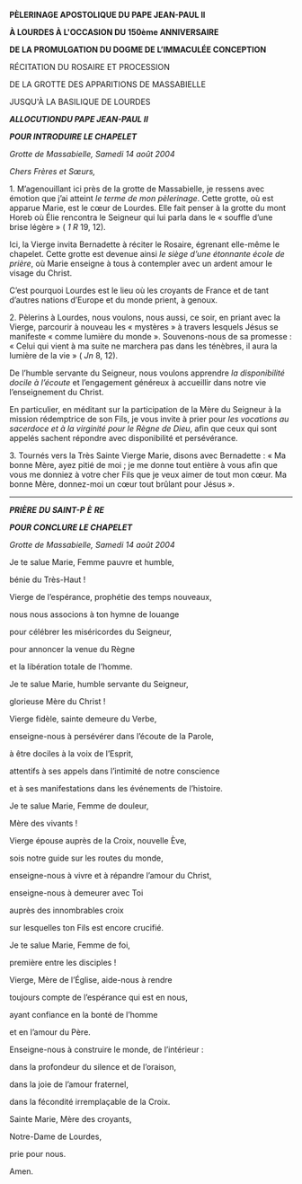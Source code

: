 **PÈLERINAGE APOSTOLIQUE DU PAPE JEAN-PAUL II**

**À LOURDES À L'OCCASION DU 150ème ANNIVERSAIRE**

**DE LA PROMULGATION DU DOGME DE L’IMMACULÉE CONCEPTION**

RÉCITATION DU ROSAIRE ET PROCESSION

DE LA GROTTE DES APPARITIONS DE MASSABIELLE

JUSQU'À LA BASILIQUE DE LOURDES

***ALLOCUTION******DU PAPE JEAN-PAUL II***

***POUR INTRODUIRE LE CHAPELET***

*Grotte de Massabielle, Samedi 14 août 2004*

*Chers Frères et Sœurs,*

1. M’agenouillant ici près de la grotte de Massabielle, je ressens avec émotion que j’ai atteint *le terme de mon pèlerinage*. Cette grotte, où est apparue Marie, est le cœur de Lourdes. Elle fait penser à la grotte du mont Horeb où Élie rencontra le Seigneur qui lui parla dans le « souffle d’une brise légère » ( *1 R* 19, 12).

Ici, la Vierge invita Bernadette à réciter le Rosaire, égrenant elle-même le chapelet. Cette grotte est devenue ainsi *le siège d’une étonnante école de prière*, où Marie enseigne à tous à contempler avec un ardent amour le visage du Christ.

C’est pourquoi Lourdes est le lieu où les croyants de France et de tant d’autres nations d’Europe et du monde prient, à genoux.

2. Pèlerins à Lourdes, nous voulons, nous aussi, ce soir, en priant avec la Vierge, parcourir à nouveau les « mystères » à travers lesquels Jésus se manifeste « comme lumière du monde ». Souvenons-nous de sa promesse : « Celui qui vient à ma suite ne marchera pas dans les ténèbres, il aura la lumière de la vie » ( *Jn* 8, 12).

De l’humble servante du Seigneur, nous voulons apprendre *la disponibilité docile à l’écoute* et l’engagement généreux à accueillir dans notre vie l’enseignement du Christ.

En particulier, en méditant sur la participation de la Mère du Seigneur à la mission rédemptrice de son Fils, je vous invite à prier pour *les vocations au sacerdoce et à la virginité pour le Règne de Dieu*, afin que ceux qui sont appelés sachent répondre avec disponibilité et persévérance.

3. Tournés vers la Très Sainte Vierge Marie, disons avec Bernadette : « Ma bonne Mère, ayez pitié de moi ; je me donne tout entière à vous afin que vous me donniez à votre cher Fils que je veux aimer de tout mon cœur. Ma bonne Mère, donnez-moi un cœur tout brûlant pour Jésus ».

* * *

***PRI******ÈRE*** ***DU SAINT-P*** ***È*** ***RE***

***POUR CONCLURE LE CHAPELET***

*Grotte de Massabielle, Samedi 14 août 2004*

Je te salue Marie, Femme pauvre et humble,

bénie du Très-Haut !

Vierge de l’espérance, prophétie des temps nouveaux,

nous nous associons à ton hymne de louange

pour célébrer les miséricordes du Seigneur,

pour annoncer la venue du Règne

et la libération totale de l’homme.

Je te salue Marie, humble servante du Seigneur,

glorieuse Mère du Christ !

Vierge fidèle, sainte demeure du Verbe,

enseigne-nous à persévérer dans l’écoute de la Parole,

à être dociles à la voix de l’Esprit,

attentifs à ses appels dans l’intimité de notre conscience

et à ses manifestations dans les événements de l’histoire.

Je te salue Marie, Femme de douleur,

Mère des vivants !

Vierge épouse auprès de la Croix, nouvelle Ève,

sois notre guide sur les routes du monde,

enseigne-nous à vivre et à répandre l’amour du Christ,

enseigne-nous à demeurer avec Toi

auprès des innombrables croix

sur lesquelles ton Fils est encore crucifié.

Je te salue Marie, Femme de foi,

première entre les disciples !

Vierge, Mère de l’Église, aide-nous à rendre

toujours compte de l’espérance qui est en nous,

ayant confiance en la bonté de l’homme

et en l’amour du Père.

Enseigne-nous à construire le monde, de l’intérieur :

dans la profondeur du silence et de l’oraison,

dans la joie de l’amour fraternel,

dans la fécondité irremplaçable de la Croix.

Sainte Marie, Mère des croyants,

Notre-Dame de Lourdes,

prie pour nous.

Amen.